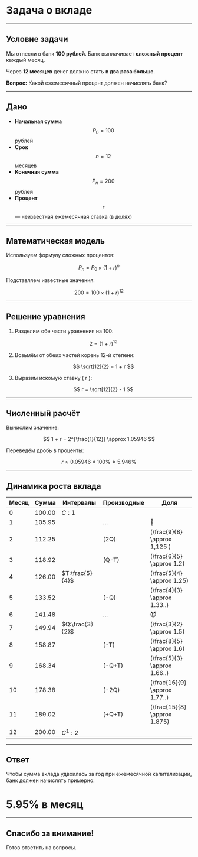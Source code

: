 # Задача о вкладе

---

## Условие задачи

Мы отнесли в банк **100 рублей**.
Банк выплачивает **сложный процент** каждый месяц.

Через **12 месяцев** денег должно стать **в два раза больше**.

**Вопрос:** Какой ежемесячный процент должен начислять банк?

---

## Дано

- **Начальная сумма** $$P_0 = 100$$ рублей
- **Срок** $$n = 12$$ месяцев
- **Конечная сумма** $$P_n = 200$$ рублей
- **Процент** $$r$$ — неизвестная ежемесячная ставка (в долях)

---

## Математическая модель

Используем формулу сложных процентов:

$$
P_n = P_0 \times (1 + r)^n
$$

Подставляем известные значения:

$$
200 = 100 \times (1 + r)^{12}
$$

---

## Решение уравнения

1.  Разделим обе части уравнения на 100:

    $$
    2 = (1 + r)^{12}
    $$

2.  Возьмём от обеих частей корень 12-й степени:

    $$
    \sqrt[12]{2} = 1 + r
    $$

3.  Выразим искомую ставку \( r \):

    $$
    r = \sqrt[12]{2} - 1
    $$

---

## Численный расчёт

Вычислим значение:

$$
1 + r = 2^{\frac{1}{12}} \approx 1.05946
$$

Переведём дробь в проценты:

$$
r \approx 0.05946 \times 100\% \approx 5.946\%
$$

---

## Динамика роста вклада

| Месяц | Сумма  | Интервалы         | Производные | Доля                            |
| ----- | ------ | ----------------- | ----------- | ------------------------------- |
| 0     | 100.00 | $C:1$           |             |                                 |
| 1     | 105.95 |                   | ...         | 🤔                              |
| 2     | 112.25 |                   | \(2Q\)      | \(\frac{9}{8} \approx 1,125 \)  |
| 3     | 118.92 |                   | \(Q-T\)     | \(\frac{6}{5} \approx 1.2\)     |
| 4     | 126.00 | $T:\frac{5}{4}$ |             | \(\frac{5}{4} \approx 1.25\)    |
| 5     | 133.52 |                   | \(-Q\)      | \(\frac{4}{3} \approx 1.33..\)  |
| 6     | 141.48 |                   | ...         | 😈                              |
| 7     | 149.94 | $Q:\frac{3}{2}$ |             | \(\frac{3}{2} \approx 1.5\)     |
| 8     | 158.87 |                   | \(-T\)      | \(\frac{8}{5} \approx 1.6\)     |
| 9     | 168.34 |                   | \(-Q+T\)    | \(\frac{5}{3} \approx 1.66..\)  |
| 10    | 178.38 |                   | \(-2Q\)     | \(\frac{16}{9} \approx 1.77..\) |
| 11    | 189.02 |                   | \(+Q+T\)    | \(\frac{15}{8} \approx 1.875\)  |
| 12    | 200.00 | $C^1:2$         |             |                                 |

---

## Ответ

Чтобы сумма вклада удвоилась за год при ежемесячной капитализации, банк должен начислять примерно:

# **5.95% в месяц**

---

## Спасибо за внимание!

Готов ответить на вопросы.
